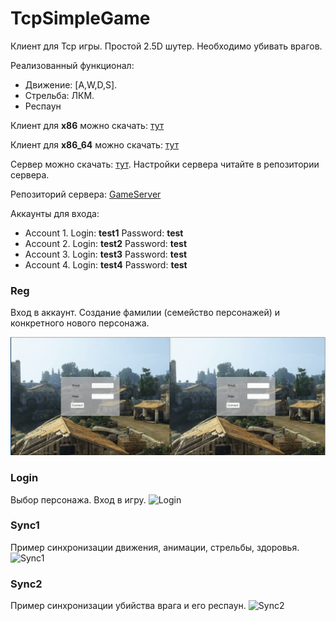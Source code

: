 # TcpSimpleGame #
Клиент для Tcp игры. Простой 2.5D шутер. Необходимо убивать врагов. 

Реализованный функционал:

* Движение: [A,W,D,S]. 
* Стрельба: ЛКМ.
* Респаун

Клиент для **x86** можно скачать: [тут](https://bitbucket.org/darkDesire/tcpsimplegame/downloads/Build-x86.rar)

Клиент для **x86_64** можно скачать: [тут](https://bitbucket.org/darkDesire/tcpsimplegame/downloads/Build-x86_64.rar)

Сервер можно скачать: [тут](https://bitbucket.org/darkDesire/gameserver/downloads/GameServer-assembly-1.0.jar). Настройки сервера читайте в репозитории сервера.

Репозиторий сервера: [GameServer](https://bitbucket.org/darkDesire/gameserver)

Аккаунты для входа:

* Account 1. Login: **test1** Password: **test**
* Account 2. Login: **test2** Password: **test**
* Account 3. Login: **test3** Password: **test**
* Account 4. Login: **test4** Password: **test**

### Reg ###
Вход в аккаунт. Создание фамилии (семейство персонажей) и конкретного нового персонажа.

![Registration](https://github.com/DarkDesire/TcpSimpleGame/blob/master/s1'.gif?raw=true)

### Login ###
Выбор персонажа. Вход в игру.
![Login](https://github.com/DarkDesire/TcpSimpleGame/blob/master/s2.gif?raw=true)

### Sync1 ###
Пример синхронизации движения, анимации, стрельбы, здоровья.
![Sync1](https://github.com/DarkDesire/TcpSimpleGame/blob/master/s3.gif?raw=true)

### Sync2 ###
Пример синхронизации убийства врага и его респаун.
![Sync2](https://github.com/DarkDesire/TcpSimpleGame/blob/master/s4.gif?raw=true)
